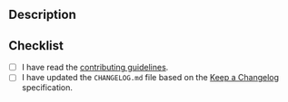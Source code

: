 <!-- Thanks for the contribution! Please complete... -->

## Description

<!--
	Please include a summary of the change and which issue is fixed, also include relevant motivation and context
-->

## Checklist

- [ ] I have read the [contributing guidelines](https://github.com/simmo/jinju/block/main/CONTRIBUTING.md).
- [ ] I have updated the `CHANGELOG.md` file based on the [Keep a Changelog](https://keepachangelog.com/en/1.1.0/) specification.
